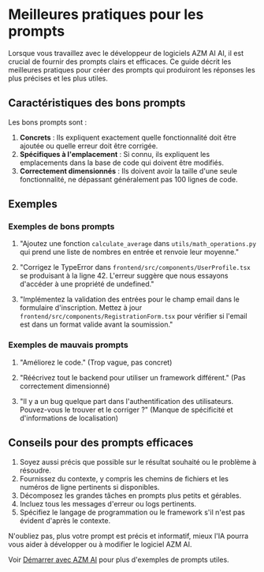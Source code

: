 

# Meilleures pratiques pour les prompts

Lorsque vous travaillez avec le développeur de logiciels AZM AI AI, il est crucial de fournir des prompts clairs et efficaces. Ce guide décrit les meilleures pratiques pour créer des prompts qui produiront les réponses les plus précises et les plus utiles.

## Caractéristiques des bons prompts

Les bons prompts sont :

1. **Concrets** : Ils expliquent exactement quelle fonctionnalité doit être ajoutée ou quelle erreur doit être corrigée.
2. **Spécifiques à l'emplacement** : Si connu, ils expliquent les emplacements dans la base de code qui doivent être modifiés.
3. **Correctement dimensionnés** : Ils doivent avoir la taille d'une seule fonctionnalité, ne dépassant généralement pas 100 lignes de code.

## Exemples

### Exemples de bons prompts

1. "Ajoutez une fonction `calculate_average` dans `utils/math_operations.py` qui prend une liste de nombres en entrée et renvoie leur moyenne."

2. "Corrigez le TypeError dans `frontend/src/components/UserProfile.tsx` se produisant à la ligne 42. L'erreur suggère que nous essayons d'accéder à une propriété de undefined."

3. "Implémentez la validation des entrées pour le champ email dans le formulaire d'inscription. Mettez à jour `frontend/src/components/RegistrationForm.tsx` pour vérifier si l'email est dans un format valide avant la soumission."

### Exemples de mauvais prompts

1. "Améliorez le code." (Trop vague, pas concret)

2. "Réécrivez tout le backend pour utiliser un framework différent." (Pas correctement dimensionné)

3. "Il y a un bug quelque part dans l'authentification des utilisateurs. Pouvez-vous le trouver et le corriger ?" (Manque de spécificité et d'informations de localisation)

## Conseils pour des prompts efficaces

1. Soyez aussi précis que possible sur le résultat souhaité ou le problème à résoudre.
2. Fournissez du contexte, y compris les chemins de fichiers et les numéros de ligne pertinents si disponibles.
3. Décomposez les grandes tâches en prompts plus petits et gérables.
4. Incluez tous les messages d'erreur ou logs pertinents.
5. Spécifiez le langage de programmation ou le framework s'il n'est pas évident d'après le contexte.

N'oubliez pas, plus votre prompt est précis et informatif, mieux l'IA pourra vous aider à développer ou à modifier le logiciel AZM AI.

Voir [Démarrer avec AZM AI](../getting-started) pour plus d'exemples de prompts utiles.
